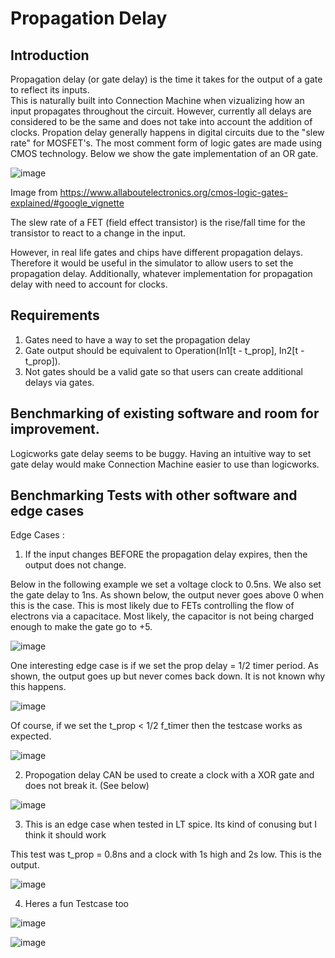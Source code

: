# Propagation Delay

## Introduction

Propagation delay (or gate delay) is the time it takes for the output of a gate to reflect its inputs.  
This is naturally built into Connection Machine when vizualizing how an input propagates throughout the circuit.  However, currently all delays are considered to be the same and does not take into account the addition of clocks.
Propation delay generally happens in digital circuits due to the "slew rate" for MOSFET's.  The most comment form of logic gates are made using CMOS technology.  Below we show the gate implementation of an OR gate.


![image](https://github.com/user-attachments/assets/5eb520fb-26a7-4a44-af62-56edc7655f3e)

Image from https://www.allaboutelectronics.org/cmos-logic-gates-explained/#google_vignette 

The slew rate of a FET (field effect transistor) is the rise/fall time for the transistor to react to a change in the input.

However, in real life gates and chips have different propagation delays.  Therefore it would be useful in the simulator to allow users to set the propagation delay.  Additionally, whatever implementation for propagation delay with need to account for clocks.

## Requirements

1. Gates need to have a way to set the propagation delay
2. Gate output should be equivalent to Operation(In1[t - t_prop], In2[t - t_prop]).
3. Not gates should be a valid gate so that users can create additional delays via gates.

## Benchmarking of existing software and room for improvement.

Logicworks gate delay seems to be buggy.  Having an intuitive way to set gate delay would make Connection Machine easier to use than logicworks.


## Benchmarking Tests with other software and edge cases

Edge Cases :

1. If the input changes BEFORE the propagation delay expires, then the output does not change.

Below in the following example we set a voltage clock to 0.5ns.  We also set the gate delay to 1ns.  As shown below, the output never goes above 0 when this is the case.  This is most likely due to FETs controlling the flow of electrons via a capacitace.  Most likely, the capacitor is not being charged enough to make the gate go to +5.  

![image](https://github.com/user-attachments/assets/cf0fa186-0994-4d64-be79-81fcd09feacc)

One interesting edge case is if we set the prop delay = 1/2 timer period.  As shown, the output goes up but never comes back down.  It is not known why this happens.

![image](https://github.com/user-attachments/assets/35d8bcdf-cd59-4356-952c-a8e940a0b43d)


Of course, if we set the t_prop < 1/2 f_timer then the testcase works as expected.

![image](https://github.com/user-attachments/assets/b832d18c-8f4c-4121-8cda-4f10e640afde)

2. Propogation delay CAN be used to create a clock with a XOR gate and does not break it.  (See below)

![image](https://github.com/user-attachments/assets/36b67c96-50ba-4324-b745-7b23f7cfb1ba)

3. This is an edge case when tested in LT spice.  Its kind of conusing but I think it should work

This test was t_prop = 0.8ns and a clock with 1s high and 2s low.  This is the output.

![image](https://github.com/user-attachments/assets/bc3c0908-2e9f-4c5a-ad5c-d63b8b5b703a)



4. Heres a fun Testcase too

![image](https://github.com/user-attachments/assets/49ea4515-098f-4679-a3d6-03f1cefdd498)

![image](https://github.com/user-attachments/assets/c8e14538-590b-4cad-8a89-b720707e3ab4)

